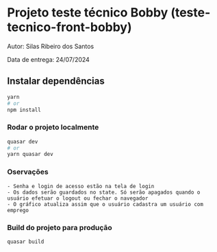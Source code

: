 # Projeto teste técnico Bobby (teste-tecnico-front-bobby)

Autor: Silas Ribeiro dos Santos

Data de entrega: 24/07/2024

## Instalar dependências

```bash
yarn
# or
npm install
```

### Rodar o projeto localmente

```bash
quasar dev
# or
yarn quasar dev
```

### Oservações

```
- Senha e login de acesso estão na tela de login
- Os dados serão guardados no state. Só serão apagados quando o usuário efetuar o logout ou fechar o navegador
- O gráfico atualiza assim que o usuário cadastra um usuário com emprego
```

### Build do projeto para produção

```bash
quasar build
```
